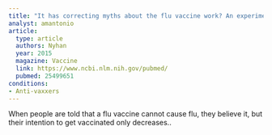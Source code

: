 ```yaml
---
title: "It has correcting myths about the flu vaccine work? An experimental evaluation of the effects of corrective information"
analyst: amantonio
article:
  type: article
  authors: Nyhan
  year: 2015
  magazine: Vaccine
  link: https://www.ncbi.nlm.nih.gov/pubmed/
  pubmed: 25499651
conditions:
- Anti-vaxxers
---
```


When people are told that a flu vaccine cannot cause flu, they believe it, but their intention to get vaccinated only decreases..
